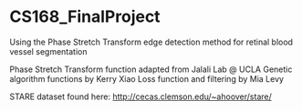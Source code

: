 # CS168_FinalProject
Using the Phase Stretch Transform edge detection method for retinal blood vessel segmentation 

Phase Stretch Transform function adapted from Jalali Lab @ UCLA 
Genetic algorithm functions by Kerry Xiao 
Loss function and filtering by Mia Levy 

STARE dataset found here: http://cecas.clemson.edu/~ahoover/stare/
